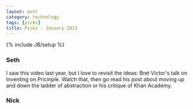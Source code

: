 ```yaml
---
layout: post
category: technology
tags: [picks]
title: Picks - January 2013
---
```

{% include JB/setup %}

### Seth
I saw this video last year, but I love to revisit the ideas: Bret Victor's talk on Inventing on Pricinple. Watch that, then go read his post about moving up and down the ladder of abstraction or his critique of Khan Academy.

### Nick
